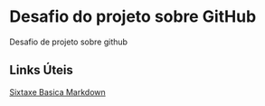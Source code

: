 # Desafio do projeto sobre GitHub
Desafio de projeto sobre github

## Links Úteis
[Sixtaxe Basica Markdown](https://store.playstation.com/pt-br/product/UP0292-PPSA05660_00-GODFALLLITE00000)
